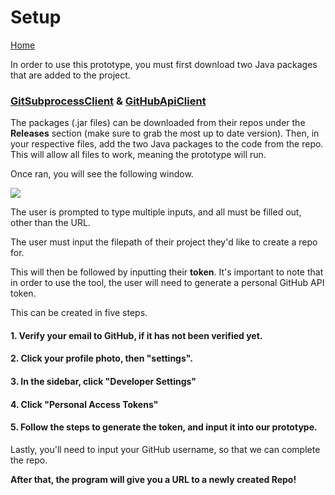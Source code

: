 # Setup

[Home](./)

In order to use this prototype, you must first download two Java packages that are added to the project.

### [GitSubprocessClient](https://github.com/CSC109/GitSubprocessClient) & [GitHubApiClient](https://github.com/CSC109/GitHubApiClient)

The packages (.jar files) can be downloaded from their repos under the **Releases** section (make sure to grab the most up to date version).
Then, in your respective files, add the two Java packages to the code from the repo. This will allow all files to work, meaning the prototype will run.

Once ran, you will see the following window.

![](HelpMicrosoft.jpg)

The user is prompted to type multiple inputs, and all must be filled out, other than the URL.

The user must input the filepath of their project they'd like to create a repo for.

This will then be followed by inputting their **token**.
It's important to note that in order to use the tool, the user will need to generate a personal GitHub API token.

This can be created in five steps.

#### 1. Verify your email to GitHub, if it has not been verified yet.

#### 2. Click your profile photo, then "settings".

#### 3. In the sidebar, click "Developer Settings"

#### 4. Click "Personal Access Tokens"

#### 5. Follow the steps to generate the token, and input it into our prototype.

Lastly, you'll need to input your GitHub username, so that we can complete the repo.

**After that, the program will give you a URL to a newly created Repo!**
